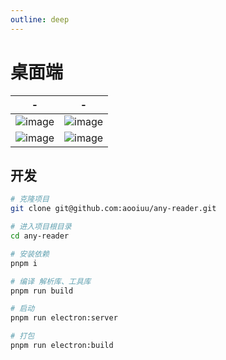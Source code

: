 ```yaml
---
outline: deep
---
```


# 桌面端

|                                                  -                                                  |                                                  -                                                  |
| :-------------------------------------------------------------------------------------------------: | :-------------------------------------------------------------------------------------------------: |
| ![image](https://github.com/aooiuu/any-reader/assets/28108111/bf5b9edf-8b1e-4db5-adfb-1b1300f57a4a) | ![image](https://github.com/aooiuu/any-reader/assets/28108111/3d001367-ff2d-4339-a617-0700b492f601) |
| ![image](https://github.com/aooiuu/any-reader/assets/28108111/1e8fcb4e-2ca5-49a9-ba7e-d5c7ac19856b) | ![image](https://github.com/aooiuu/any-reader/assets/28108111/a732f2ce-452e-4525-8059-7e1938fcbe01) |

## 开发

```sh
# 克隆项目
git clone git@github.com:aooiuu/any-reader.git

# 进入项目根目录
cd any-reader

# 安装依赖
pnpm i

# 编译 解析库、工具库
pnpm run build

# 启动
pnpm run electron:server

# 打包
pnpm run electron:build
```
